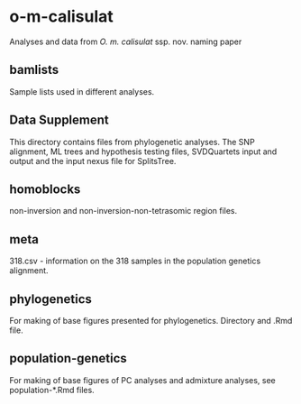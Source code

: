 # o-m-calisulat
Analyses and data from _O. m. calisulat_ ssp. nov. naming paper

## bamlists
Sample lists used in different analyses.      

## Data Supplement    
This directory contains files from phylogenetic analyses. The SNP alignment, ML trees and hypothesis testing files,  SVDQuartets input and output and the input nexus file for SplitsTree.     

## homoblocks
non-inversion and non-inversion-non-tetrasomic region files.     

## meta    
318.csv - information on the 318 samples in the population genetics alignment.     

## phylogenetics
For making of base figures presented for phylogenetics. Directory and .Rmd file.

## population-genetics
For making of base figures of PC analyses and admixture analyses, see population-*.Rmd files.      